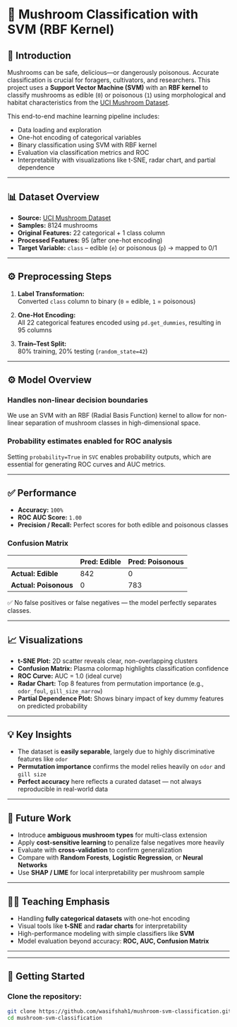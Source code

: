 # 🍄 Mushroom Classification with SVM (RBF Kernel)

## 🧠 Introduction
Mushrooms can be safe, delicious—or dangerously poisonous. Accurate classification is crucial for foragers, cultivators, and researchers. This project uses a **Support Vector Machine (SVM)** with an **RBF kernel** to classify mushrooms as edible (`0`) or poisonous (`1`) using morphological and habitat characteristics from the [UCI Mushroom Dataset](https://archive.ics.uci.edu/ml/datasets/Mushroom).

This end-to-end machine learning pipeline includes:

- Data loading and exploration
- One-hot encoding of categorical variables
- Binary classification using SVM with RBF kernel
- Evaluation via classification metrics and ROC
- Interpretability with visualizations like t-SNE, radar chart, and partial dependence

---

## 📊 Dataset Overview

- **Source:** [UCI Mushroom Dataset](https://archive.ics.uci.edu/ml/datasets/Mushroom)
- **Samples:** 8124 mushrooms
- **Original Features:** 22 categorical + 1 class column
- **Processed Features:** 95 (after one-hot encoding)
- **Target Variable:** `class` – edible (`e`) or poisonous (`p`) → mapped to 0/1

---

## ⚙️ Preprocessing Steps

1. **Label Transformation:**  
   Converted `class` column to binary (`0` = edible, `1` = poisonous)

2. **One-Hot Encoding:**  
   All 22 categorical features encoded using `pd.get_dummies`, resulting in 95 columns

3. **Train–Test Split:**  
   80% training, 20% testing (`random_state=42`)

---

## ⚙️ Model Overview

### Handles non-linear decision boundaries
We use an SVM with an RBF (Radial Basis Function) kernel to allow for non-linear separation of mushroom classes in high-dimensional space.

### Probability estimates enabled for ROC analysis
Setting `probability=True` in `SVC` enables probability outputs, which are essential for generating ROC curves and AUC metrics.

---

## ✅ Performance

- **Accuracy:** `100%`
- **ROC AUC Score:** `1.00`
- **Precision / Recall:** Perfect scores for both edible and poisonous classes

### Confusion Matrix

|                | Pred: Edible | Pred: Poisonous |
|----------------|--------------|-----------------|
| **Actual: Edible**    | 842          | 0               |
| **Actual: Poisonous** | 0            | 783             |

✅ No false positives or false negatives — the model perfectly separates classes.

---

## 📈 Visualizations

- **t-SNE Plot:** 2D scatter reveals clear, non-overlapping clusters
- **Confusion Matrix:** Plasma colormap highlights classification confidence
- **ROC Curve:** AUC = 1.0 (ideal curve)
- **Radar Chart:** Top 8 features from permutation importance (e.g., `odor_foul`, `gill_size_narrow`)
- **Partial Dependence Plot:** Shows binary impact of key dummy features on predicted probability

---

## 💡 Key Insights

- The dataset is **easily separable**, largely due to highly discriminative features like `odor`
- **Permutation importance** confirms the model relies heavily on `odor` and `gill size`
- **Perfect accuracy** here reflects a curated dataset — not always reproducible in real-world data

---

## 🔭 Future Work

- Introduce **ambiguous mushroom types** for multi-class extension
- Apply **cost-sensitive learning** to penalize false negatives more heavily
- Evaluate with **cross-validation** to confirm generalization
- Compare with **Random Forests**, **Logistic Regression**, or **Neural Networks**
- Use **SHAP / LIME** for local interpretability per mushroom sample

---

## 🧑‍🏫 Teaching Emphasis

- Handling **fully categorical datasets** with one-hot encoding
- Visual tools like **t-SNE** and **radar charts** for interpretability
- High-performance modeling with simple classifiers like **SVM**
- Model evaluation beyond accuracy: **ROC, AUC, Confusion Matrix**

---


---

## 🚀 Getting Started

### Clone the repository:
```bash
git clone https://github.com/wasifshah1/mushroom-svm-classification.git
cd mushroom-svm-classification

